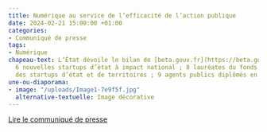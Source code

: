 ```yaml
---
title: Numérique au service de l’efficacité de l’action publique
date: 2024-02-21 15:00:00 +01:00
categories:
- Communiqué de presse
tags:
- Numérique
chapeau-text: L’État dévoile le bilan de [beta.gouv.fr](https://beta.gouv.fr/) avec
  6 nouvelles startups d’état à impact national ; 8 lauréates du fonds d’accélération
  des startups d’état et de territoires ; 9 agents publics diplômés en 2023.
une-ou-diaporama:
- image: "/uploads/Image1-7e9f5f.jpg"
  alternative-textuelle: Image décorative
---
```


<div class="lien-important"><p><a href="https://www.numerique.gouv.fr/espace-presse/numerique-au-service-de-lefficacite-de-laction-publique/">Lire le communiqué de presse</a></p></div>